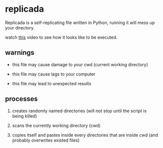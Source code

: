 # replicada
Replicada is a self-replicating file written in Python, running it will mess up your directory.

watch [this](https://youtu.be/8xqzGnn6GH4) video to see how it looks like to be executed.

## warnings

- this file may cause damage to your cwd (current working directory)

- this file may cause lags to your computer

- this file may lead to unexpected results

## processes

1. creates randomly named directories (will not stop until the script is being killed)

2. scans the currently working directory (cwd)

3. copies itself and pastes inside every directories that are inside cwd (and probably overwrites existed files)
